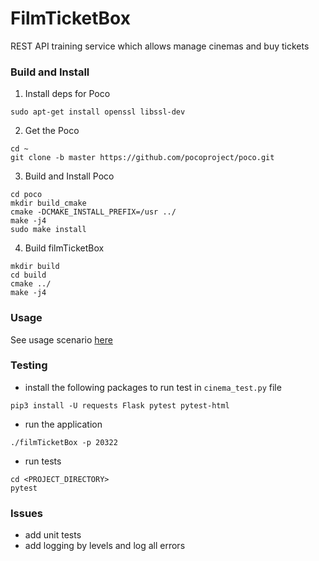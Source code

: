 # FilmTicketBox
REST API training service which allows manage cinemas and buy tickets



### Build and Install

1. Install deps for Poco
```
sudo apt-get install openssl libssl-dev
```
2. Get the Poco
```
cd ~
git clone -b master https://github.com/pocoproject/poco.git
```
3. Build and Install Poco
```
cd poco
mkdir build_cmake
cmake -DCMAKE_INSTALL_PREFIX=/usr ../
make -j4
sudo make install
```
4. Build filmTicketBox
```
mkdir build
cd build
cmake ../
make -j4
```

### Usage
See usage scenario [here](./usage.http)

### Testing
- install the following packages to run test in `cinema_test.py` file
```
pip3 install -U requests Flask pytest pytest-html
```

- run the application
```
./filmTicketBox -p 20322
```
- run tests
```
cd <PROJECT_DIRECTORY>
pytest
```

### Issues

- add unit tests
- add logging by levels and log all errors